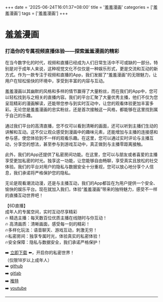 +++
date = '2025-06-24T16:01:37+08:00'
title = '羞羞漫画'
categories = ['羞羞漫画']
tags = ['羞羞漫画']
+++

# 羞羞漫画

### 打造你的专属视频直播体验——探索羞羞漫画的精彩

在当今数字化的时代，视频和直播已经成为人们日常生活中不可或缺的一部分。特别是对于成年人来说，这种视觉文化不仅仅是一种娱乐形式，更是交流和互动的新方式。作为一款专注于视频和直播的App，我们发掘了“羞羞漫画”的无限魅力，让用户在轻松愉快的环境中，享受到丰富的内容与互动。

羞羞漫画以其幽默的风格和多样的情节赢得了大量粉丝，而在我们的App中，您可以轻松找到与之相关的直播内容。我们的平台汇聚了大量优秀主播，他们不仅为您呈现精彩的漫画解读，还能带您参与到实时互动中，让您的观看体验更加丰富多彩。无论您是羞羞漫画的忠实粉丝，还是首次接触这一风格，都能够在这里找到属于自己的乐趣。

通过我们平台的高清直播，您不仅可以看到清晰的画面，还可以听到主播们生动的讲解和互动。这不仅让观众感受到漫画中的趣味元素，还能增加与主播的连接感和参与感，使您体验到不一样的观看乐趣。在这里，您可以通过实时评论与主播互动，分享您的想法，甚至参与到游戏互动中，真正做到与主播零距离接触。

此外，我们的App还提供了私密房间功能。在这里，您可以与朋友或者喜爱的主播享受更加私密的时光。独享这一功能，让您能够自由畅聊，享受真实且放松的社交体验。我们的平台对用户的隐私与数据安全十分重视，您可以放心地分享个人信息，我们承诺将严格保护您的隐私。

无论是观看潮流动漫，还是与主播互动，我们的App都旨在为用户提供一个安全、愉快的娱乐平台。现在就加入我们，体验“羞羞漫画”带来的独特魅力，感受不一样的直播互动世界吧！

【6D直播】  
成年人的专属空间，实时互动尽享精彩  
🔥 精选主播：每天数百位优质主播在线随时与你互动！  
🔥 高清画质：清晰画面，感受每一刻的精彩！  
🔥多样化玩法：语音聊天、游戏互动，刺激无穷！  
🔥私密房间：独享专属时光，体验真实的私密体验！  
🔥安全保障：隐私与数据安全，我们承诺严格保护！  

➡️ [立即下载](https://down123.s3.ap-east-1.amazonaws.com/down/down.html?channelCode=blog) ⬅️，开启你的私密世界！  
（仅限18岁以上成年人）  
➡️ [github](https://aldult-live.github.io/)  
➡️ [gitlab](https://seo-09598d.gitlab.io/)  
➡️ [推特](https://x.com/wegame33)  
➡️ [youtube](https://www.youtube.com/@6Dlive)  

---
